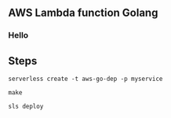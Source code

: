 ## AWS Lambda function Golang
### Hello

## Steps

```
serverless create -t aws-go-dep -p myservice
```

```
make
```

```
sls deploy
```
